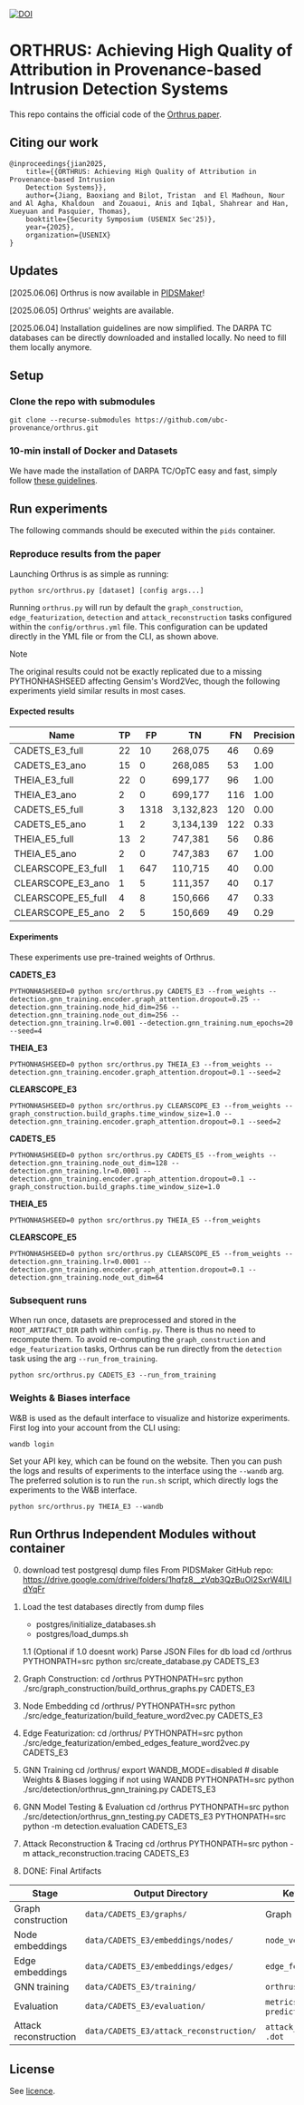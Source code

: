 [![DOI](https://zenodo.org/badge/852328574.svg)](https://doi.org/10.5281/zenodo.14641605)

# ORTHRUS: Achieving High Quality of Attribution in Provenance-based Intrusion Detection Systems

This repo contains the official code of the [Orthrus paper](https://www.usenix.org/system/files/conference/usenixsecurity25/sec25cycle1-prepub-103-jiang-baoxiang.pdf).

## Citing our work

```
@inproceedings{jian2025,
	title={{ORTHRUS: Achieving High Quality of Attribution in Provenance-based Intrusion
	Detection Systems}},
	author={Jiang, Baoxiang and Bilot, Tristan  and El Madhoun, Nour and Al Agha, Khaldoun  and Zouaoui, Anis and Iqbal, Shahrear and Han, Xueyuan and Pasquier, Thomas},
	booktitle={Security Symposium (USENIX Sec'25)},
	year={2025},
	organization={USENIX}
}
```

## Updates

[2025.06.06] Orthrus is now available in [PIDSMaker](https://github.com/ubc-provenance/PIDSMaker)!

[2025.06.05] Orthrus' weights are available.

[2025.06.04] Installation guidelines are now simplified. The DARPA TC databases can be directly downloaded and installed locally. No need to fill them locally anymore.

## Setup

### Clone the repo with submodules
```
git clone --recurse-submodules https://github.com/ubc-provenance/orthrus.git
```

### 10-min install of Docker and Datasets

We have made the installation of DARPA TC/OpTC easy and fast, simply follow [these guidelines](https://github.com/ubc-provenance/PIDSMaker/blob/velox/settings/ten-minute-install.md).


## Run experiments

The following commands should be executed within the `pids` container.

### Reproduce results from the paper

Launching Orthrus is as simple as running:

```shell
python src/orthrus.py [dataset] [config args...]
```

Running `orthrus.py` will run by default the `graph_construction`, `edge_featurization`, `detection` and `attack_reconstruction` tasks configured within the `config/orthrus.yml` file. This configuration can be updated directly in the YML file or from the CLI, as shown above.

> [!NOTE]
> The original results could not be exactly replicated due to a missing PYTHONHASHSEED affecting Gensim's Word2Vec, though the following experiments yield similar results in most cases.

#### Expected results
| Name             | TP  | FP  | TN       | FN  | Precision | MCC       |
|------------------|-----|-----|----------|-----|-----------|-----------|
| CADETS_E3_full  | 22  | 10  | 268,075   | 46  | 0.69   | 0.47   |
| CADETS_E3_ano   | 15   | 0   | 268,085   | 53  | 1.00   | 0.47   |
| THEIA_E3_full  | 22  | 0  | 699,177   | 96  | 1.00   | 0.43   |
| THEIA_E3_ano    | 2   | 0   | 699,177   | 116 | 1.00   | 0.13   |
| CADETS_E5_full  | 3   | 1318  | 3,132,823  | 120 | 0.00   | 0.01   |
| CADETS_E5_ano   | 1   | 2   | 3,134,139  | 122 | 0.33   | 0.05   |
| THEIA_E5_full  | 13  | 2   | 747,381   | 56  | 0.86   | 0.40   |
| THEIA_E5_ano    | 2   | 0   | 747,383   | 67  | 1.00   | 0.17   |
| CLEARSCOPE_E3_full  | 1   | 647   | 110,715   | 40 | 0.00  | 0.00 |
| CLEARSCOPE_E3_ano | 1 | 5 | 111,357 | 40  | 0.17  | 0.06  |
| CLEARSCOPE_E5_full  | 4  | 8   | 150,666 | 47  | 0.33   | 0.16   |
| CLEARSCOPE_E5_ano | 2   | 5   | 150,669 | 49  | 0.29   | 0.10   |


#### Experiments

These experiments use pre-trained weights of Orthrus.

**CADETS_E3**
```
PYTHONHASHSEED=0 python src/orthrus.py CADETS_E3 --from_weights --detection.gnn_training.encoder.graph_attention.dropout=0.25 --detection.gnn_training.node_hid_dim=256 --detection.gnn_training.node_out_dim=256 --detection.gnn_training.lr=0.001 --detection.gnn_training.num_epochs=20 --seed=4
```

**THEIA_E3**
```
PYTHONHASHSEED=0 python src/orthrus.py THEIA_E3 --from_weights --detection.gnn_training.encoder.graph_attention.dropout=0.1 --seed=2
```

**CLEARSCOPE_E3**
```
PYTHONHASHSEED=0 python src/orthrus.py CLEARSCOPE_E3 --from_weights --graph_construction.build_graphs.time_window_size=1.0 --detection.gnn_training.encoder.graph_attention.dropout=0.1 --seed=2
```

**CADETS_E5**
```
PYTHONHASHSEED=0 python src/orthrus.py CADETS_E5 --from_weights --detection.gnn_training.node_out_dim=128 --detection.gnn_training.lr=0.0001 --detection.gnn_training.encoder.graph_attention.dropout=0.1 --graph_construction.build_graphs.time_window_size=1.0
```

**THEIA_E5**
```
PYTHONHASHSEED=0 python src/orthrus.py THEIA_E5 --from_weights
```

**CLEARSCOPE_E5**
```
PYTHONHASHSEED=0 python src/orthrus.py CLEARSCOPE_E5 --from_weights --detection.gnn_training.lr=0.0001 --detection.gnn_training.encoder.graph_attention.dropout=0.1 --detection.gnn_training.node_out_dim=64
```

### Subsequent runs

When run once, datasets are preprocessed and stored in the `ROOT_ARTIFACT_DIR` path within `config.py`. There is thus no need to recompute them. To avoid re-computing the `graph_construction` and `edge_featurization` tasks, Orthrus can be run directly from the `detection` task using the arg `--run_from_training`.

```shell
python src/orthrus.py CADETS_E3 --run_from_training
```

### Weights & Biases interface

W&B is used as the default interface to visualize and historize experiments. First log into your account from the CLI using:

```shell
wandb login
```

Set your API key, which can be found on the website. Then you can push the logs and results of experiments to the interface using the `--wandb` arg.
The preferred solution is to run the `run.sh` script, which directly logs the experiments to the W&B interface.

```shell
python src/orthrus.py THEIA_E3 --wandb
```



## Run Orthrus Independent Modules without container

0. download test postgresql dump files
	From PIDSMaker GitHub repo: https://drive.google.com/drive/folders/1hqfz8__zVqb3QzBuOI2SxrW4lLIdYqFr

1. Load the test databases directly from dump files
	- postgres/initialize_databases.sh
	- postgres/load_dumps.sh

	1.1 (Optional if 1.0 doesnt work) Parse JSON Files for db load
		cd /orthrus
		PYTHONPATH=src python src/create_database.py CADETS_E3

2. Graph Construction:
	cd /orthrus 
	PYTHONPATH=src python ./src/graph_construction/build_orthrus_graphs.py CADETS_E3

3. Node Embedding
	cd /orthrus/
	PYTHONPATH=src python ./src/edge_featurization/build_feature_word2vec.py CADETS_E3

4. Edge Featurization:
	cd /orthrus/
	PYTHONPATH=src python ./src/edge_featurization/embed_edges_feature_word2vec.py CADETS_E3

5. GNN Training
	cd /orthrus/
	export WANDB_MODE=disabled   	# disable Weights & Biases logging if not using WANDB
	PYTHONPATH=src python ./src/detection/orthrus_gnn_training.py CADETS_E3

6. GNN Model Testing & Evaluation
	cd /orthrus
	PYTHONPATH=src python ./src/detection/orthrus_gnn_testing.py CADETS_E3
	PYTHONPATH=src python -m detection.evaluation CADETS_E3

7. Attack Reconstruction & Tracing
	cd /orthrus
	PYTHONPATH=src python -m attack_reconstruction.tracing CADETS_E3

8. DONE: Final Artifacts

| Stage                 | Output Directory                        | Key Artifacts                     |
| --------------------- | --------------------------------------- | --------------------------------- |
| Graph construction    | `data/CADETS_E3/graphs/`                | Graph pickle / JSON               |
| Node embeddings       | `data/CADETS_E3/embeddings/nodes/`      | `node_vectors.kv`                 |
| Edge embeddings       | `data/CADETS_E3/embeddings/edges/`      | `edge_features.npy`               |
| GNN training          | `data/CADETS_E3/training/`              | `orthrus_gnn_model.pt`            |
| Evaluation            | `data/CADETS_E3/evaluation/`            | `metrics.json`, `predictions.csv` |
| Attack reconstruction | `data/CADETS_E3/attack_reconstruction/` | `attack_graph.png`, `.dot`        |




## License

See [licence](LICENSE).
